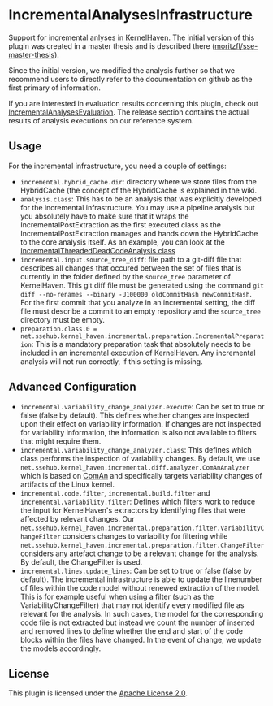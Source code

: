 # IncrementalAnalysesInfrastructure

<!-- ![Build Status](https://jenkins.sse.uni-hildesheim.de/buildStatus/icon?job=TODO) -->

Support for incremental anlyses in [KernelHaven](https://github.com/KernelHaven/KernelHaven). The initial version of this plugin was created in a master thesis and is described there ([moritzfl/sse-master-thesis](https://github.com/moritzfl/sse-master-thesis/releases)).

Since the initial version, we modified the analysis further so that we recommend users to directly refer to the documentation on github as the first primary of information.

If you are interested in evaluation results concerning this plugin, check out [IncrementalAnalysesEvaluation](https://github.com/moritzfl/IncrementalAnalysesEvaluation). The release section contains the actual results of analysis executions on our reference system. 

## Usage

For the incremental infrastructure, you need a couple of settings:

- ```incremental.hybrid_cache.dir```: directory where we store files from the HybridCache (the concept of the HybridCache is explained in the wiki.
- ```analysis.class```: This has to be an analysis that was explicitly developed for the incremental infrastructure. You may use a pipeline analysis but you absolutely have to make sure that it wraps the IncrementalPostExtraction as the first executed class as the IncrementalPostExtraction manages and hands down the HybridCache to the core analysis itself. As an example, you can look at the [IncrementalThreadedDeadCodeAnalysis class](https://github.com/KernelHaven/IncrementalDeadCodeAnalysis/blob/master/src/net/ssehub/kernel_haven/incremental/analysis/IncrementalThreadedDeadCodeAnalysis.java)
- ```incremental.input.source_tree_diff```: file path to a git-diff file that describes all changes that occured between the set of files that is currently in the folder defined by the ```source_tree``` parameter of KernelHaven. This git diff file must be generated using the command ```git diff --no-renames --binary -U100000 oldCommitHash newCommitHash```. For the first commit that you analyze in an incremental setting, the diff file must describe a commit to an empty repository and the ```source_tree``` directory must be empty.
- ```preparation.class.0 = net.ssehub.kernel_haven.incremental.preparation.IncrementalPreparation```: This is a mandatory preparation task that absolutely needs to be included in an incremental execution of KernelHaven. Any incremental analysis will not run correctly, if this setting is missing.

## Advanced Configuration
- ```incremental.variability_change_analyzer.execute```: Can be set to true or false (false by default). This defines whether changes are inspected upon their effect on variability information. If changes are not inspected for variability information, the information is also not available to filters that might require them.
- ```incremental.variability_change_analyzer.class```: This defines which class performs the inspection of variability changes. By default, we use ```net.ssehub.kernel_haven.incremental.diff.analyzer.ComAnAnalyzer``` which is based on [ComAn](https://github.com/CommitAnalysisInfrastructure/ComAnI) and specifically targets variability changes of artifacts of the Linux kernel.
- ```incremental.code.filter```, ```incremental.build.filter``` and ```incremental.variability.filter```: Defines which filters work to reduce the input for KernelHaven's extractors by identifying files that were affected by relevant changes. Our ```net.ssehub.kernel_haven.incremental.preparation.filter.VariabilityChangeFilter``` considers changes to variability for filtering while ```net.ssehub.kernel_haven.incremental.preparation.filter.ChangeFilter``` considers any artefact change to be a relevant change for the analysis. By default, the ChangeFilter is used.
- ```incremental.lines.update_lines```: Can be set to true or false (false by default). The incremental infrastructure is able to update the linenumber of files within the code model without renewed extraction of the model. This is for example useful when using a filter (such as the VariabilityChangeFilter) that may not identify every modified file as relevant for the analysis. In such cases, the model for the corresponding code file is not extracted but instead we count the number of inserted and removed lines to define whether the end and start of the code blocks within the files have changed. In the event of change, we update the models accordingly.


## License

This plugin is licensed under the [Apache License 2.0](https://www.apache.org/licenses/LICENSE-2.0.html).
